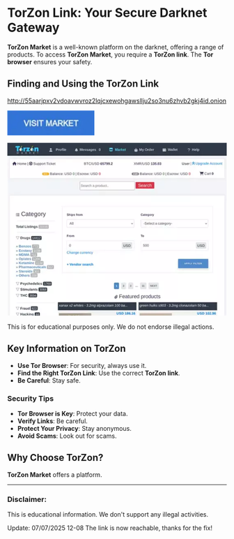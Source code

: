 # TorZon Link: Your Secure Darknet Gateway

**TorZon Market** is a well-known platform on the darknet, offering a range of products. To access **TorZon Market**, you require a **TorZon link**. The **Tor browser** ensures your safety.

## Finding and Using the TorZon Link

http://55aarjpxv2vdoavwvroz2lqjcxewohgawsllju2so3nu6zhvb2gkj4id.onion

[<img src="/overlays/beta.webp" width="200">](http://55aarjpxv2vdoavwvroz2lqjcxewohgawsllju2so3nu6zhvb2gkj4id.onion)

<a href="http://55aarjpxv2vdoavwvroz2lqjcxewohgawsllju2so3nu6zhvb2gkj4id.onion"><img src="/overlays/report.webp" alt="Using the TorZon Link" style="max-width: 100%;"></a>

This is for educational purposes only. We do not endorse illegal actions.

## Key Information on TorZon

-   **Use Tor Browser**: For security, always use it.
-   **Find the Right TorZon Link**: Use the correct **TorZon link**.
-   **Be Careful**: Stay safe.

### Security Tips

*   **Tor Browser is Key**: Protect your data.
*   **Verify Links**: Be careful.
*   **Protect Your Privacy**: Stay anonymous.
*   **Avoid Scams**: Look out for scams.

## Why Choose TorZon?

**TorZon Market** offers a platform.

---

### Disclaimer:

This is educational information. We don't support any illegal activities.





Update:  07/07/2025 12-08 The link is now reachable, thanks for the fix!